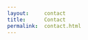 ```yaml
---
layout:     contact
title:      Contact
permalink:  contact.html
---
```

<!-- No content needed here. -->
<!-- All handled by the template. -->